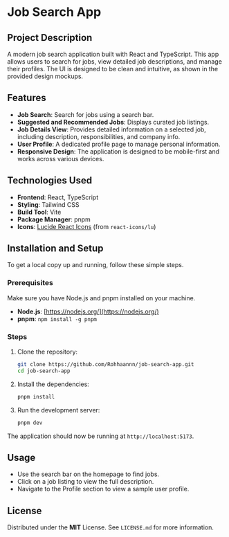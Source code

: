 # Job Search App

## Project Description
A modern job search application built with React and TypeScript. This app allows users to search for jobs, view detailed job descriptions, and manage their profiles. The UI is designed to be clean and intuitive, as shown in the provided design mockups.

## Features
-   **Job Search**: Search for jobs using a search bar.
-   **Suggested and Recommended Jobs**: Displays curated job listings.
-   **Job Details View**: Provides detailed information on a selected job, including description, responsibilities, and company info.
-   **User Profile**: A dedicated profile page to manage personal information.
-   **Responsive Design**: The application is designed to be mobile-first and works across various devices.

## Technologies Used
-   **Frontend**: React, TypeScript
-   **Styling**: Tailwind CSS
-   **Build Tool**: Vite
-   **Package Manager**: pnpm
-   **Icons**: [Lucide React Icons](https://lucide.dev/icons/) (from `react-icons/lu`)

## Installation and Setup
To get a local copy up and running, follow these simple steps.

### Prerequisites
Make sure you have Node.js and pnpm installed on your machine.

-   **Node.js**: [https://nodejs.org/](https://nodejs.org/)
-   **pnpm**: `npm install -g pnpm`

### Steps
1.  Clone the repository:
    ```bash
    git clone https://github.com/Rohhaannn/job-search-app.git
    cd job-search-app
    ```

2.  Install the dependencies:
    ```bash
    pnpm install
    ```

3.  Run the development server:
    ```bash
    pnpm dev
    ```

The application should now be running at `http://localhost:5173`.

## Usage
-   Use the search bar on the homepage to find jobs.
-   Click on a job listing to view the full description.
-   Navigate to the Profile section to view a sample user profile.

## License
Distributed under the **MIT** License. See `LICENSE.md` for more information.